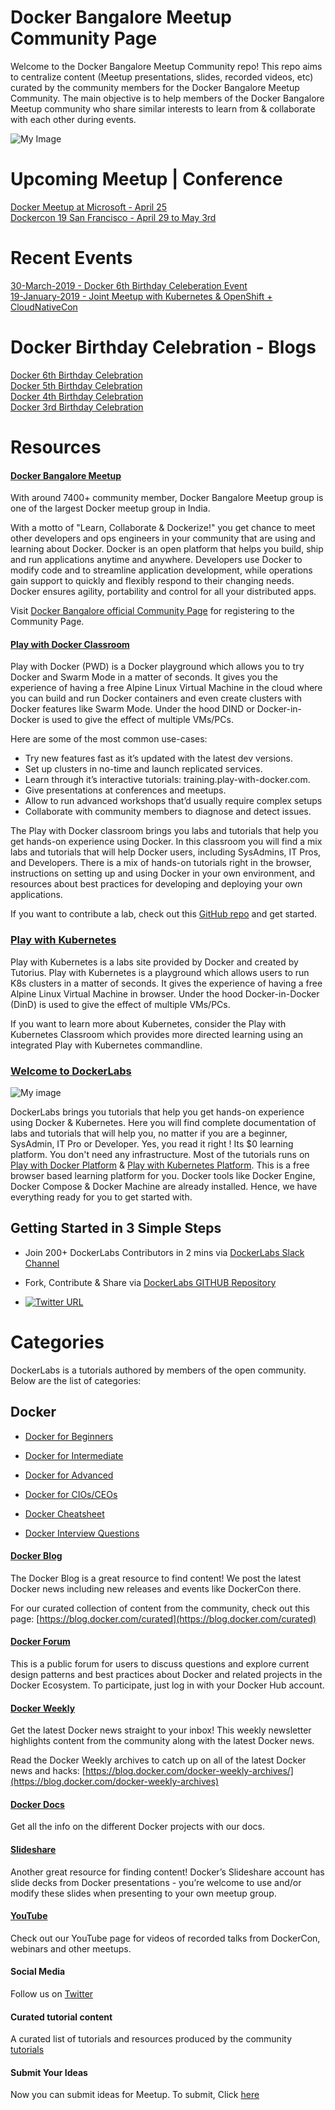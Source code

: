 # Docker Bangalore Meetup Community Page

Welcome to the Docker Bangalore Meetup Community repo! This repo aims to centralize content (Meetup presentations, slides, recorded videos, etc) curated by the community members for the Docker Bangalore Meetup Community. The main objective is to help members of the Docker Bangalore Meetup community who share similar interests to learn from & collaborate with each other during events. 


 ![My Image](https://github.com/collabnix/dockerbangalore/blob/master/slides/2018-01-19-JointMeetup-Dockercon-Kubecon-Updates/images/600_477936479.jpeg)

 
# Upcoming Meetup | Conference

[Docker Meetup at Microsoft - April 25]()<br>
[Dockercon 19 San Francisco - April 29 to May 3rd]()<br>

# Recent Events

[30-March-2019 - Docker 6th Birthday Celeberation Event](https://github.com/collabnix/dockerbangalore/tree/master/slides/2019-03-30-Docker-6th-Birthday-Show-n-Tell)<br>
[19-January-2019 - Joint Meetup with Kubernetes & OpenShift + CloudNativeCon](https://github.com/collabnix/dockerbangalore/tree/master/slides/2018-01-19-JointMeetup-Dockercon-Kubecon-Updates/README.md)


# Docker Birthday Celebration - Blogs

[Docker 6th Birthday Celebration](http://collabnix.com/docker-birthday-6-thank-you-docker-bangalore-community//)<br>
[Docker 5th Birthday Celebration](http://collabnix.com/dockers-birthday-celebration-in-bangalore-the-fifth-kind/)<br>
[Docker 4th Birthday Celebration](https://neependra.net/?p=2209)<br>
[Docker 3rd Birthday Celebration](https://neependra.net/?p=1746)<br>




# Resources

#### [Docker Bangalore Meetup](https://www.meetup.com/Docker-Bangalore/)

With around 7400+ community member, Docker Bangalore Meetup group is one of the largest Docker meetup group in India.

With a motto of "Learn, Collaborate & Dockerize!" you get chance to meet other developers and ops engineers in your community that are using and learning about Docker. Docker is an open platform that helps you build, ship and run applications anytime and anywhere. Developers use Docker to modify code and to streamline application development, while operations gain support to quickly and flexibly respond to their changing needs. Docker ensures agility, portability and control for all your distributed apps.

Visit [Docker Bangalore official Community Page](https://events.docker.com/bangalore/) for registering to the Community Page.

#### [Play with Docker Classroom](http://training.play-with-docker.com/)

Play with Docker (PWD) is a Docker playground which allows you to try Docker and Swarm Mode in a matter of seconds. It gives you the experience of having a free Alpine Linux Virtual Machine in the cloud where you can build and run Docker containers and even create clusters with Docker features like Swarm Mode. Under the hood DIND or Docker-in-Docker is used to give the effect of multiple VMs/PCs.

Here are some of the most common use-cases:

- Try new features fast as it’s updated with the latest dev versions.
- Set up clusters in no-time and launch replicated services.
- Learn through it’s interactive tutorials: training.play-with-docker.com.
- Give presentations at conferences and meetups.
- Allow to run advanced workshops that’d usually require complex setups
- Collaborate with community members to diagnose and detect issues.

The Play with Docker classroom brings you labs and tutorials that help you get hands-on experience using Docker. In this classroom you will find a mix labs and tutorials that will help Docker users, including SysAdmins, IT Pros, and Developers. There is a mix of hands-on tutorials right in the browser, instructions on setting up and using Docker in your own environment, and resources about best practices for developing and deploying your own applications.

If you want to contribute a lab, check out this [GitHub repo](https://github.com/play-with-docker/play-with-docker.github.io/commit/59a33dcb38002ec58db8826e7396e00433f78816) and get started.

### [Play with Kubernetes](https://labs.play-with-k8s.com)

Play with Kubernetes is a labs site provided by Docker and created by Tutorius. Play with Kubernetes is a playground which allows users to run K8s clusters in a matter of seconds. It gives the experience of having a free Alpine Linux Virtual Machine in browser. Under the hood Docker-in-Docker (DinD) is used to give the effect of multiple VMs/PCs.

If you want to learn more about Kubernetes, consider the Play with Kubernetes Classroom which provides more directed learning using an integrated Play with Kubernetes commandline.

### [ Welcome to DockerLabs](https://github.com/collabnix/dockerlabs)

![My image](https://github.com/collabnix/dockerlabs/blob/master/images/dockerlabs.jpeg)

DockerLabs brings you tutorials that help you get hands-on experience using Docker & Kubernetes. Here you will find complete documentation of labs and tutorials that will help you, no matter if you are a beginner, SysAdmin, IT Pro or Developer. Yes, you read it right ! Its $0 learning platform. You don't need any infrastructure. Most of the tutorials runs on [Play with Docker Platform](https://labs.play-with-docker.com/) & [Play with Kubernetes Platform](https://play-with-k8s.com). This is a free browser based learning platform for you. Docker tools like Docker Engine, Docker Compose & Docker Machine are already installed. Hence, we have everything ready for you to get started with.

## Getting Started in 3 Simple Steps

- Join 200+ DockerLabs Contributors in 2 mins via [DockerLabs Slack Channel](https://join.slack.com/t/collabnix/shared_invite/enQtNDkwMjY0OTE2NzA1LTYwMmE4MzU0YjQzYTU1NzUzZWRlNTI4MGFkMGRiMmZiM2YwNTc0MTNlOGIzZDc2NGNkOGUwNzdiN2JjZjI3MjE)

- Fork, Contribute & Share via [DockerLabs GITHUB Repository](https://github.com/collabnix/dockerlabs)

-  [![Twitter URL](https://img.shields.io/twitter/url/https/twitter.com/fold_left.svg?style=social&label=Follow%20%40collabnix)](https://twitter.com/collabnix)



# Categories

DockerLabs is a tutorials authored by members of the open community.
Below are the list of categories:

## Docker

- [Docker for Beginners](https://github.com/collabnix/dockerlabs/tree/master/beginners/README.md)

- [Docker for Intermediate](https://github.com/collabnix/dockerlabs/tree/master/intermediate/README.md)

- [Docker for Advanced](https://github.com/collabnix/dockerlabs/tree/master/advanced/README.md)

- [Docker for CIOs/CEOs](https://github.com/collabnix/dockerlabs/tree/master/docker/leadership/README.md)

- [Docker Cheatsheet](https://github.com/collabnix/dockerlabs/tree/master/docker/cheatsheet/README.md)

- [Docker Interview Questions]()

#### [Docker Blog](https://blog.docker.com/)
The Docker Blog is a great resource to find content! We post the latest Docker news including new releases and events like DockerCon there.

For our curated collection of content from the community, check out this page: [https://blog.docker.com/curated](https://blog.docker.com/curated) 

#### [Docker Forum](https://forums.docker.com/)

This is a public forum for users to discuss questions and explore current design patterns and best practices about Docker and related projects in the Docker Ecosystem. To participate, just log in with your Docker Hub account.

#### [Docker Weekly](https://www.docker.com/newsletter-subscription)
Get the latest Docker news straight to your inbox! This weekly newsletter highlights content from the community along with the latest Docker news.

Read the Docker Weekly archives to catch up on all of the latest Docker news and hacks: [https://blog.docker.com/docker-weekly-archives/](https://blog.docker.com/docker-weekly-archives)

#### [Docker Docs](https://docs.docker.com/)
Get all the info on the different Docker projects with our docs.

#### [Slideshare](http://www.slideshare.net/docker)
Another great resource for finding content! Docker’s Slideshare account has slide decks from Docker presentations - you’re welcome to use and/or modify these slides when presenting to your own meetup group.

#### [YouTube](https://www.youtube.com/user/dockerrun)
Check out our YouTube page for videos of recorded talks from DockerCon, webinars and other meetups.

#### Social Media
Follow us on [Twitter](https://twitter.com/bangaloredocker)

#### Curated tutorial content
A curated list of tutorials and resources produced by the community [tutorials](./curated-content.md)

#### Submit Your Ideas
Now you can submit ideas for Meetup. To submit, Click [here](https://github.com/collabnix/dockerbangalore/tree/master/ideas)
